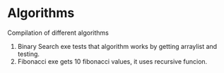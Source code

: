 # Algorithms
Compilation of different algorithms
1. Binary Search exe tests that algorithm works by getting arraylist and testing.<br/>
2. Fibonacci exe gets 10 fibonacci values, it uses recursive funcion. <br/>
